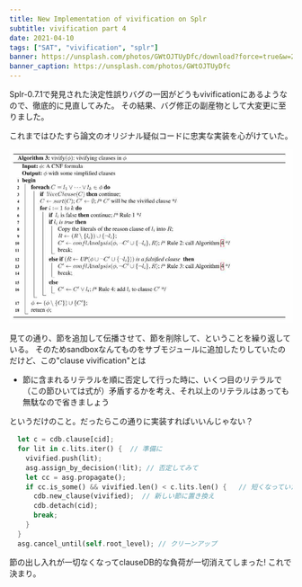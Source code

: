 ```yaml
---
title: New Implementation of vivification on Splr
subtitle: vivification part 4
date: 2021-04-10
tags: ["SAT", "vivification", "splr"]
banner: https://unsplash.com/photos/GWtOJTUyDfc/download?force=true&w=2400
banner_caption: https://unsplash.com/photos/GWtOJTUyDfc
---
```


Splr-0.7.1で発見された決定性誤りバグの一因がどうもvivificationにあるようなので、徹底的に見直してみた。
その結果、バグ修正の副産物として大変更に至りました。

これまではひたすら論文のオリジナル疑似コードに忠実な実装を心がけていた。

![](/img/2020/07-05/vivi-algo3.jpg)

見ての通り、節を追加して伝播させて、節を削除して、ということを繰り返している。
そのためsandboxなんてものをサブモジュールに追加したりしていたのだけど、この"clause vivification"とは

- 節に含まれるリテラルを順に否定して行った時に、いくつ目のリテラルで（この節ひいては式が）矛盾するかを考え、それ以上のリテラルはあっても無駄なので省きましょう

というだけのこと。だったらこの通りに実装すればいいんじゃない？

```rust
  let c = cdb.clause[cid];
  for lit in c.lits.iter() {  // 準備に
    vivified.push(lit);
    asg.assign_by_decision(!lit); // 否定してみて
    let cc = asg.propagate();
    if cc.is_some() && vivified.len() < c.lits.len() {   // 短くなっていたら
      cdb.new_clause(vivified);  // 新しい節に置き換え
      cdb.detach(cid);
      break;
    }
  }
  asg.cancel_until(self.root_level); // クリーンアップ
```

節の出し入れが一切なくなってclauseDB的な負荷が一切消えてしまった!
これで決まり。

